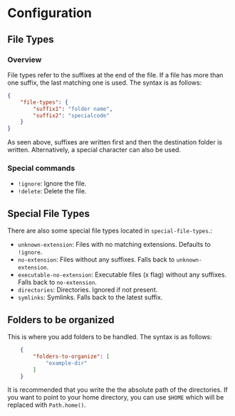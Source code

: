 # Configuration

## File Types

### Overview

File types refer to the suffixes at the end of the file. If a file has more than one suffix, the last matching one is used. The syntax is as follows:

```json
{
    "file-types": {
        "suffix1": "folder name",
        "suffix2": "specialcode"
    }
}
```

As seen above, suffixes are written first and then the destination folder is written. Alternatively, a special character can also be used.

### Special commands

* `!ignore`: Ignore the file.
* `!delete`: Delete the file.

## Special File Types

There are also some special file types located in `special-file-types`.:

* `unknown-extension`: Files with no matching extensions. Defaults to `!ignore`.
* `no-extension`: Files without any suffixes. Falls back to `unknown-extension`.
* `executable-no-extension`: Executable files (x flag) without any suffixes. Falls back to `no-extension`.
* `directories`: Directories. Ignored if not present.
* `symlinks`: Symlinks. Falls back to the latest suffix.

## Folders to be organized

This is where you add folders to be handled. The syntax is as follows:

```json
    {
        "folders-to-organize": [
            "example-dir"
        ]
    }
```

It is recommended that you write the the absolute path of the directories. If you want to point to your home directory, you can use `$HOME` which will be replaced with `Path.home()`.
